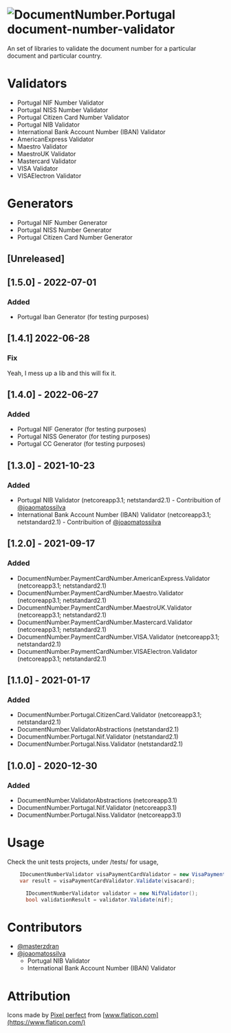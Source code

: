 
# ![DocumentNumber.Portugal](https://raw.githubusercontent.com/masterzdran/document-number-validator/develop/images/cards.64.png "document-number-validator") document-number-validator
An set of libraries to validate the document number for a particular document and particular country.

# Validators
* Portugal NIF Number Validator
* Portugal NISS Number Validator
* Portugal Citizen Card Number Validator
* Portugal NIB Validator
* International Bank Account Number (IBAN) Validator
* AmericanExpress Validator
* Maestro Validator
* MaestroUK Validator
* Mastercard Validator
* VISA Validator
* VISAElectron Validator

# Generators
* Portugal NIF Number Generator
* Portugal NISS Number Generator
* Portugal Citizen Card Number Generator

## [Unreleased]

## [1.5.0] - 2022-07-01
### Added
- Portugal Iban Generator (for testing purposes)

## [1.4.1] 2022-06-28
### Fix
Yeah, I mess up a lib and this will fix it.

## [1.4.0] - 2022-06-27
### Added
- Portugal NIF Generator (for testing purposes)
- Portugal NISS Generator (for testing purposes)
- Portugal CC Generator (for testing purposes)


## [1.3.0] - 2021-10-23
### Added
- Portugal NIB Validator (netcoreapp3.1; netstandard2.1) - Contribuition of [@joaomatossilva](https://github.com/joaomatossilva)
- International Bank Account Number (IBAN) Validator (netcoreapp3.1; netstandard2.1) - Contribuition of [@joaomatossilva](https://github.com/joaomatossilva)

## [1.2.0] - 2021-09-17
### Added
- DocumentNumber.PaymentCardNumber.AmericanExpress.Validator (netcoreapp3.1; netstandard2.1)
- DocumentNumber.PaymentCardNumber.Maestro.Validator (netcoreapp3.1; netstandard2.1)
- DocumentNumber.PaymentCardNumber.MaestroUK.Validator (netcoreapp3.1; netstandard2.1)
- DocumentNumber.PaymentCardNumber.Mastercard.Validator (netcoreapp3.1; netstandard2.1)
- DocumentNumber.PaymentCardNumber.VISA.Validator (netcoreapp3.1; netstandard2.1)
- DocumentNumber.PaymentCardNumber.VISAElectron.Validator (netcoreapp3.1; netstandard2.1)

## [1.1.0] - 2021-01-17
### Added
- DocumentNumber.Portugal.CitizenCard.Validator (netcoreapp3.1; netstandard2.1)
- DocumentNumber.ValidatorAbstractions (netstandard2.1)
- DocumentNumber.Portugal.Nif.Validator (netstandard2.1)
- DocumentNumber.Portugal.Niss.Validator (netstandard2.1)
## [1.0.0] - 2020-12-30
### Added
- DocumentNumber.ValidatorAbstractions (netcoreapp3.1)
- DocumentNumber.Portugal.Nif.Validator (netcoreapp3.1)
- DocumentNumber.Portugal.Niss.Validator (netcoreapp3.1)




# Usage
Check the unit tests projects, under /tests/ for usage, 
```csharp
    IDocumentNumberValidator visaPaymentCardValidator = new VisaPaymentCardValidator();
    var result = visaPaymentCardValidator.Validate(visacard);
```
```csharp
      IDocumentNumberValidator validator = new NifValidator();
      bool validationResult = validator.Validate(nif);
```

# Contributors
* [@masterzdran](https://github.com/masterzdran)
* [@joaomatossilva](https://github.com/joaomatossilva)
   * Portugal NIB Validator
   * International Bank Account Number (IBAN) Validator


# Attribution 
Icons made by [Pixel perfect](https://icon54.com/) from [www.flaticon.com](https://www.flaticon.com/)
